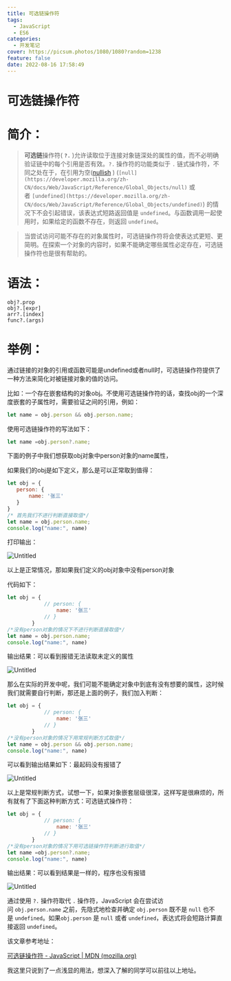 ```yaml
---
title: 可选链操作符
tags:
  - JavaScript
  - ES6
categories:
  - 开发笔记
cover: https://picsum.photos/1080/1080?random=1238
feature: false
date: 2022-08-16 17:58:49
---
```

# 可选链操作符

# 简介：

> **可选链**操作符( **`?.`** )允许读取位于连接对象链深处的属性的值，而不必明确验证链中的每个引用是否有效。`?.` 操作符的功能类似于 `.` 链式操作符，不同之处在于，在引用为空([nullish](https://developer.mozilla.org/zh-CN/docs/Glossary/Nullish) ) (`[null](https://developer.mozilla.org/zh-CN/docs/Web/JavaScript/Reference/Global_Objects/null)` 或者 `[undefined](https://developer.mozilla.org/zh-CN/docs/Web/JavaScript/Reference/Global_Objects/undefined)`) 的情况下不会引起错误，该表达式短路返回值是 `undefined`。与函数调用一起使用时，如果给定的函数不存在，则返回 `undefined`。
> 

> 当尝试访问可能不存在的对象属性时，可选链操作符将会使表达式更短、更简明。在探索一个对象的内容时，如果不能确定哪些属性必定存在，可选链操作符也是很有帮助的。
> 

# 语法：

```
obj?.prop
obj?.[expr]
arr?.[index]
func?.(args)
```

# 举例：

通过链接的对象的引用或函数可能是undefined或者null时，可选链操作符提供了一种方法来简化对被链接对象的值的访问。

比如：一个存在嵌套结构的对象obj。不使用可选链操作符的话，查找obj的一个深度嵌套的子属性时，需要验证之间的引用，例如：

```JavaScript
let name = obj.person && obj.person.name;
```

使用可选链操作符的写法如下：

```JavaScript
let name =obj.person?.name;
```

下面的例子中我们想获取obj对象中person对象的name属性，

如果我们的obj是如下定义，那么是可以正常取到值得：

```JavaScript
let obj = {
   person: {
       name: '张三'
   }
}
/* 首先我们不进行判断直接取值*/
let name = obj.person.name;
console.log("name:", name)
```

打印输出：

![Untitled](%E4%B8%89%E3%80%81%E5%8F%AF%E9%80%89%E9%93%BE%E6%93%8D%E4%BD%9C%E7%AC%A6%203ecdf7cd5523473ebf458226035fadfd/Untitled.png)

以上是正常情况，那如果我们定义的obj对象中没有person对象

代码如下：

```JavaScript
let obj = {
            // person: {
                name: '张三'
            // }
        }
/*没有person对象的情况下不进行判断直接取值*/
let name = obj.person.name;
console.log("name:", name)
```

输出结果：可以看到报错无法读取未定义的属性

![Untitled](%E4%B8%89%E3%80%81%E5%8F%AF%E9%80%89%E9%93%BE%E6%93%8D%E4%BD%9C%E7%AC%A6%203ecdf7cd5523473ebf458226035fadfd/Untitled%201.png)

那么在实际的开发中呢，我们可能不能确定对象中到底有没有想要的属性，这时候我们就需要自行判断，那还是上面的例子，我们加入判断：

```JavaScript
let obj = {
            // person: {
                name: '张三'
            // }
        }
/*没有person对象的情况下用常规判断方式取值*/
let name = obj.person && obj.person.name;
console.log("name:", name)
```

可以看到输出结果如下：最起码没有报错了

![Untitled](%E4%B8%89%E3%80%81%E5%8F%AF%E9%80%89%E9%93%BE%E6%93%8D%E4%BD%9C%E7%AC%A6%203ecdf7cd5523473ebf458226035fadfd/Untitled%202.png)

以上是常规判断方式，试想一下，如果对象嵌套层级很深，这样写是很麻烦的，所有就有了下面这种判断方式：可选链式操作符：

```JavaScript
let obj = {
            // person: {
                name: '张三'
            // }
        }
/*没有person对象的情况下用可选链操作符判断进行取值*/
let name =obj.person?.name;
console.log("name:", name)
```

输出结果：可以看到结果是一样的，程序也没有报错

![Untitled](%E4%B8%89%E3%80%81%E5%8F%AF%E9%80%89%E9%93%BE%E6%93%8D%E4%BD%9C%E7%AC%A6%203ecdf7cd5523473ebf458226035fadfd/Untitled%203.png)

通过使用 `?.` 操作符取代 `.` 操作符，JavaScript 会在尝试访问 `obj.person.name` 之前，先隐式地检查并确定 `obj.person` 既不是 `null` 也不是 `undefined`。如果`obj.person` 是 `null` 或者 `undefined`，表达式将会短路计算直接返回 `undefined`。

该文章参考地址：

[可选链操作符 - JavaScript | MDN (mozilla.org)](https://developer.mozilla.org/zh-CN/docs/Web/JavaScript/Reference/Operators/Optional_chaining)

我这里只说到了一点浅显的用法，想深入了解的同学可以前往以上地址。